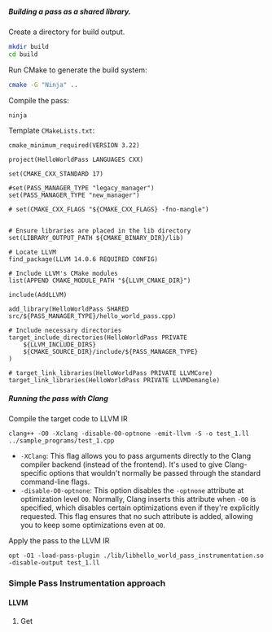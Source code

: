 ##### Building a pass as a shared library.

Create a directory for build output.
```bash
mkdir build
cd build
```

Run CMake to generate the build system:
```bash
cmake -G "Ninja" ..
```

Compile the pass:
```bash
ninja
```

Template `CMakeLists.txt`:
```
cmake_minimum_required(VERSION 3.22)

project(HelloWorldPass LANGUAGES CXX)

set(CMAKE_CXX_STANDARD 17)

#set(PASS_MANAGER_TYPE "legacy_manager")
set(PASS_MANAGER_TYPE "new_manager")

# set(CMAKE_CXX_FLAGS "${CMAKE_CXX_FLAGS} -fno-mangle")


# Ensure libraries are placed in the lib directory
set(LIBRARY_OUTPUT_PATH ${CMAKE_BINARY_DIR}/lib)

# Locate LLVM
find_package(LLVM 14.0.6 REQUIRED CONFIG)

# Include LLVM's CMake modules
list(APPEND CMAKE_MODULE_PATH "${LLVM_CMAKE_DIR}")

include(AddLLVM)

add_library(HelloWorldPass SHARED src/${PASS_MANAGER_TYPE}/hello_world_pass.cpp)

# Include necessary directories
target_include_directories(HelloWorldPass PRIVATE 
    ${LLVM_INCLUDE_DIRS} 
    ${CMAKE_SOURCE_DIR}/include/${PASS_MANAGER_TYPE}
)

# target_link_libraries(HelloWorldPass PRIVATE LLVMCore)
target_link_libraries(HelloWorldPass PRIVATE LLVMDemangle)

```

##### Running the pass with Clang

Compile the target code to LLVM IR
```
clang++ -O0 -Xclang -disable-O0-optnone -emit-llvm -S -o test_1.ll ../sample_programs/test_1.cpp 
```
- `-XClang`: This flag allows you to pass arguments directly to the Clang compiler backend (instead of the frontend). It's used to give Clang-specific options that wouldn't normally be passed through the standard command-line flags.
- `-disable-O0-optnone`: This option disables the `-optnone` attribute at optimization level `O0`. Normally, Clang inserts this attribute when `-O0` is specified, which disables certain optimizations even if they're explicitly requested. This flag ensures that no such attribute is added, allowing you to keep some optimizations even at `O0`.

Apply the pass to the LLVM IR
```
opt -O1 -load-pass-plugin ./lib/libhello_world_pass_instrumentation.so  -disable-output test_1.ll
```



### Simple Pass Instrumentation approach

#### LLVM
1. Get 